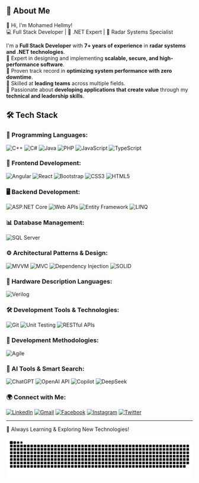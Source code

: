 ## 🚀 About Me

👋 Hi, I'm Mohamed Hellmy!  
💻 Full Stack Developer | 🚀 .NET Expert | 🎯 Radar Systems Specialist  

I'm a **Full Stack Developer** with **7+ years of experience** in **radar systems and .NET technologies**.  
🔹 Expert in designing and implementing **scalable, secure, and high-performance software**.  
🔹 Proven track record in **optimizing system performance with zero downtime**.  
🔹 Skilled at **leading teams** across multiple fields.  
🔹 Passionate about **developing applications that create value** through my **technical and leadership skills**.  

## 🛠 Tech Stack

### 🚀 Programming Languages:
![C++](https://img.shields.io/badge/C%2B%2B-00599C?style=for-the-badge&logo=c%2B%2B&logoColor=white)
![C#](https://img.shields.io/badge/C%23-239120?style=for-the-badge&logo=csharp&logoColor=white)
![Java](https://img.shields.io/badge/Java-007396?style=for-the-badge&logo=java&logoColor=white)
![PHP](https://img.shields.io/badge/PHP-777BB4?style=for-the-badge&logo=php&logoColor=white)
![JavaScript](https://img.shields.io/badge/JavaScript-F7DF1E?style=for-the-badge&logo=javascript&logoColor=black)
![TypeScript](https://img.shields.io/badge/TypeScript-007ACC?style=for-the-badge&logo=typescript&logoColor=white)

### 🎨 Frontend Development:
![Angular](https://img.shields.io/badge/Angular-DD0031?style=for-the-badge&logo=angular&logoColor=white)
![React](https://img.shields.io/badge/React-61DAFB?style=for-the-badge&logo=react&logoColor=black)
![Bootstrap](https://img.shields.io/badge/Bootstrap-7952B3?style=for-the-badge&logo=bootstrap&logoColor=white)
![CSS3](https://img.shields.io/badge/CSS3-1572B6?style=for-the-badge&logo=css3&logoColor=white)
![HTML5](https://img.shields.io/badge/HTML5-E34F26?style=for-the-badge&logo=html5&logoColor=white)

### 🖥 Backend Development:
![ASP.NET Core](https://img.shields.io/badge/ASP.NET_Core-512BD4?style=for-the-badge&logo=dotnet&logoColor=white)
![Web APIs](https://img.shields.io/badge/Web%20APIs-00599C?style=for-the-badge)
![Entity Framework](https://img.shields.io/badge/Entity%20Framework-512BD4?style=for-the-badge)
![LINQ](https://img.shields.io/badge/LINQ-512BD4?style=for-the-badge)

### 📊 Database Management:
![SQL Server](https://img.shields.io/badge/SQL%20Server-CC2927?style=for-the-badge&logo=microsoft%20sql%20server&logoColor=white)

### ⚙ Architectural Patterns & Design:
![MVVM](https://img.shields.io/badge/MVVM-00599C?style=for-the-badge)
![MVC](https://img.shields.io/badge/MVC-00599C?style=for-the-badge)
![Dependency Injection](https://img.shields.io/badge/Dependency%20Injection-00599C?style=for-the-badge)
![SOLID](https://img.shields.io/badge/SOLID%20Principles-00599C?style=for-the-badge)

### 🔬 Hardware Description Languages:
![Verilog](https://img.shields.io/badge/Verilog-CC0000?style=for-the-badge)

### 🛠 Development Tools & Technologies:
![Git](https://img.shields.io/badge/Git-F05032?style=for-the-badge&logo=git&logoColor=white)
![Unit Testing](https://img.shields.io/badge/Unit%20Testing-512BD4?style=for-the-badge)
![RESTful APIs](https://img.shields.io/badge/RESTful%20APIs-512BD4?style=for-the-badge)

### 📌 Development Methodologies:
![Agile](https://img.shields.io/badge/Agile%20Development-00599C?style=for-the-badge)

### 🤖 AI Tools & Smart Search:
![ChatGPT](https://img.shields.io/badge/ChatGPT-00A67E?style=for-the-badge)
![OpenAI API](https://img.shields.io/badge/OpenAI%20API-512BD4?style=for-the-badge)
![Copilot](https://img.shields.io/badge/Copilot-512BD4?style=for-the-badge)
![DeepSeek](https://img.shields.io/badge/DeepSeek-512BD4?style=for-the-badge)


### 🌍 Connect with Me:
[![LinkedIn](https://img.shields.io/badge/-LinkedIn-0077B5?style=flat&logo=linkedin&logoColor=white)](https://linkedin.com/in/mohamed-hellmy)
[![Gmail](https://img.shields.io/badge/-Gmail-D14836?style=flat&logo=gmail&logoColor=white)](mailto:mohamedhellmy1010@gmail.com)
[![Facebook](https://img.shields.io/badge/-Facebook-1877F2?style=flat&logo=facebook&logoColor=white)](https://www.facebook.com/mohamed.hellmy.3)
[![Instagram](https://img.shields.io/badge/-Instagram-E4405F?style=flat&logo=instagram&logoColor=white)](https://www.instagram.com/mohamed_7ellmy/)
[![Twitter](https://img.shields.io/badge/-Twitter-1DA1F2?style=flat&logo=twitter&logoColor=white)](https://x.com/MohamedHellmy2)

---
🚀 Always Learning & Exploring New Technologies!

![snake gif](https://github.com/Platane/snk/raw/output/github-contribution-grid-snake.svg)
